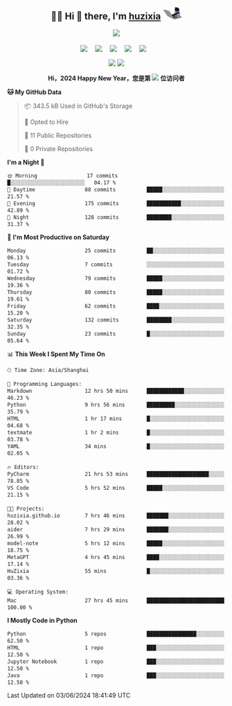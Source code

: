 <div align="center">

## :woman_technologist: Hi 👋 there, I'm [huzixia](https://huzixia.github.io/) <img height="30" src="images/work.gif" />

  <!-- dynamic typing effect 动态打字效果 -->
  <div>
    <a href="https://huzixia.github.io/">
      <img src="https://readme-typing-svg.demolab.com?font=Fira+Code&pause=1000&width=435&lines=console.log(%22Hello%2C%20World%22);胡同学祝您心想事成!&center=true&size=27" />
    </a>
  </div>

  <div>&nbsp;</div>

  <!-- profile logo 个人资料徽标 -->
  <div>
    <a href="https://huzixia.github.io/"><img src="https://img.shields.io/badge/Website-博客-orange" /></a>&emsp;
    <a href="https://www.zhihu.com/people/hu-zi-xia-91"><img src="https://img.shields.io/badge/ZhiHu-知乎-blue" /></a>&emsp;
    <a href="https://twitter.com/zixia80631/"><img src="https://img.shields.io/badge/Twitter-推特-black" /></a>&emsp;
    <a href="https://github.com/HuZixia/Text2Video/assets/38995480/244e64be-3dc4-46bb-8aff-523d8a235a1e"><img src="https://img.shields.io/badge/WeChat-微信-07c160" /></a>&emsp;
    <a href="https://www.cnblogs.com/huzixia"><img src="https://img.shields.io/badge/CnBlog-博客园-yellow" /></a>&emsp;

  </div>

[//]: # (### Github Stats)

 <p>
   <img src="https://github-readme-stats.vercel.app/api?username=HuZixia&rank_icon=github&theme=react&border_color=61dafb&hide_border=true" />
   <img src="https://github-readme-stats.vercel.app/api/top-langs/?username=HuZixia&hide=c%23,powershell,Mathematica,Ruby,Objective-C,Objective-C%2b%2b,Cuda&title_color=61dafb&text_color=ffffff&icon_color=61dafb&bg_color=20232a&langs_count=8&layout=compact&border_color=61dafb&hide_border=true&size_weight=0.5&count_weight=0.5" />
 </p>

</div>

<div align="center"><b>Hi，2024 Happy New Year，您是第 <img src="https://profile-counter.glitch.me/HuZixia/count.svg"></img> 位访问者</b></div>


[//]: # (*   Github Stats)
[//]: # (![Top Langs]&#40;https://github-readme-stats.vercel.app/api/top-langs/?username=HuZixia\&layout=compact&#41;)
[//]: # (![HuZixia's GitHub stats]&#40;https://github-readme-stats.vercel.app/api?username=HuZixia\&rank_icon=github&theme=tokyonight&#41;)


<!--START_SECTION:waka-->
**🐱 My GitHub Data** 

> 📦 343.5 kB Used in GitHub's Storage 
 > 
> 💼 Opted to Hire
 > 
> 📜 11 Public Repositories 
 > 
> 🔑 0 Private Repositories 
 > 
**I'm a Night 🦉** 

```text
🌞 Morning                17 commits          █░░░░░░░░░░░░░░░░░░░░░░░░   04.17 % 
🌆 Daytime                88 commits          █████░░░░░░░░░░░░░░░░░░░░   21.57 % 
🌃 Evening                175 commits         ███████████░░░░░░░░░░░░░░   42.89 % 
🌙 Night                  128 commits         ████████░░░░░░░░░░░░░░░░░   31.37 % 
```
📅 **I'm Most Productive on Saturday** 

```text
Monday                   25 commits          ██░░░░░░░░░░░░░░░░░░░░░░░   06.13 % 
Tuesday                  7 commits           ░░░░░░░░░░░░░░░░░░░░░░░░░   01.72 % 
Wednesday                79 commits          █████░░░░░░░░░░░░░░░░░░░░   19.36 % 
Thursday                 80 commits          █████░░░░░░░░░░░░░░░░░░░░   19.61 % 
Friday                   62 commits          ████░░░░░░░░░░░░░░░░░░░░░   15.20 % 
Saturday                 132 commits         ████████░░░░░░░░░░░░░░░░░   32.35 % 
Sunday                   23 commits          █░░░░░░░░░░░░░░░░░░░░░░░░   05.64 % 
```


📊 **This Week I Spent My Time On** 

```text
🕑︎ Time Zone: Asia/Shanghai

💬 Programming Languages: 
Markdown                 12 hrs 50 mins      ████████████░░░░░░░░░░░░░   46.23 % 
Python                   9 hrs 56 mins       █████████░░░░░░░░░░░░░░░░   35.79 % 
HTML                     1 hr 17 mins        █░░░░░░░░░░░░░░░░░░░░░░░░   04.68 % 
textmate                 1 hr 2 mins         █░░░░░░░░░░░░░░░░░░░░░░░░   03.78 % 
YAML                     34 mins             █░░░░░░░░░░░░░░░░░░░░░░░░   02.05 % 

🔥 Editors: 
PyCharm                  21 hrs 53 mins      ████████████████████░░░░░   78.85 % 
VS Code                  5 hrs 52 mins       █████░░░░░░░░░░░░░░░░░░░░   21.15 % 

🐱‍💻 Projects: 
huzixia.github.io        7 hrs 46 mins       ███████░░░░░░░░░░░░░░░░░░   28.02 % 
aider                    7 hrs 29 mins       ███████░░░░░░░░░░░░░░░░░░   26.99 % 
model-note               5 hrs 12 mins       █████░░░░░░░░░░░░░░░░░░░░   18.75 % 
MetaGPT                  4 hrs 45 mins       ████░░░░░░░░░░░░░░░░░░░░░   17.14 % 
HuZixia                  55 mins             █░░░░░░░░░░░░░░░░░░░░░░░░   03.36 % 

💻 Operating System: 
Mac                      27 hrs 45 mins      █████████████████████████   100.00 % 
```

**I Mostly Code in Python** 

```text
Python                   5 repos             ████████████████░░░░░░░░░   62.50 % 
HTML                     1 repo              ███░░░░░░░░░░░░░░░░░░░░░░   12.50 % 
Jupyter Notebook         1 repo              ███░░░░░░░░░░░░░░░░░░░░░░   12.50 % 
Java                     1 repo              ███░░░░░░░░░░░░░░░░░░░░░░   12.50 % 
```




 Last Updated on 03/06/2024 18:41:49 UTC
<!--END_SECTION:waka-->


<!--
**HuZixia/HuZixia** is a ✨ _special_ ✨ repository because its `README.md` (this file) appears on your GitHub profile.

Here are some ideas to get you started:

- 🔭 I’m currently working on ...
- 🌱 I’m currently learning ...
- 👯 I’m looking to collaborate on ...
- 🤔 I’m looking for help with ...
- 💬 Ask me about ...
- 📫 How to reach me: ...
- 😄 Pronouns: ...
- ⚡ Fun fact: ...
-->

